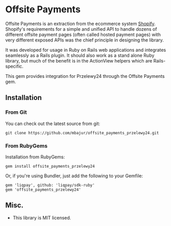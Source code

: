 # Offsite Payments

Offsite Payments is an extraction from the ecommerce system [Shopify](http://www.shopify.com). Shopify's requirements for a simple and unified API to handle dozens of different offsite payment pages (often called hosted payment pages) with very different exposed APIs was the chief principle in designing the library.

It was developed for usage in Ruby on Rails web applications and integrates seamlessly
as a Rails plugin. It should also work as a stand alone Ruby library, but much of the benefit is in the ActionView helpers which are Rails-specific.

This gem provides integration for Przelewy24 through the Offsite Payments gem.

## Installation

### From Git

You can check out the latest source from git:

    git clone https://github.com/mbajur/offsite_payments_przelewy24.git

### From RubyGems

Installation from RubyGems:

    gem install offsite_payments_przelewy24

Or, if you're using Bundler, just add the following to your Gemfile:

    gem 'liqpay', github: 'liqpay/sdk-ruby'
    gem 'offsite_payments_przelewy24'

## Misc.

- This library is MIT licensed.
